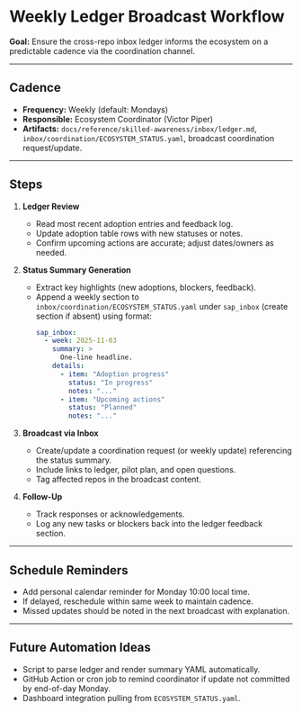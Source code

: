 # Weekly Ledger Broadcast Workflow

**Goal:** Ensure the cross-repo inbox ledger informs the ecosystem on a predictable cadence via the coordination channel.

---

## Cadence
- **Frequency:** Weekly (default: Mondays)
- **Responsible:** Ecosystem Coordinator (Victor Piper)
- **Artifacts:** `docs/reference/skilled-awareness/inbox/ledger.md`, `inbox/coordination/ECOSYSTEM_STATUS.yaml`, broadcast coordination request/update.

---

## Steps
1. **Ledger Review**
   - Read most recent adoption entries and feedback log.
   - Update adoption table rows with new statuses or notes.
   - Confirm upcoming actions are accurate; adjust dates/owners as needed.

2. **Status Summary Generation**
   - Extract key highlights (new adoptions, blockers, feedback).
   - Append a weekly section to `inbox/coordination/ECOSYSTEM_STATUS.yaml` under `sap_inbox` (create section if absent) using format:
     ```yaml
     sap_inbox:
       - week: 2025-11-03
         summary: >
           One-line headline.
         details:
           - item: "Adoption progress"
             status: "In progress"
             notes: "..."
           - item: "Upcoming actions"
             status: "Planned"
             notes: "..."
     ```

3. **Broadcast via Inbox**
   - Create/update a coordination request (or weekly update) referencing the status summary.
   - Include links to ledger, pilot plan, and open questions.
   - Tag affected repos in the broadcast content.

4. **Follow-Up**
   - Track responses or acknowledgements.
   - Log any new tasks or blockers back into the ledger feedback section.

---

## Schedule Reminders
- Add personal calendar reminder for Monday 10:00 local time.
- If delayed, reschedule within same week to maintain cadence.
- Missed updates should be noted in the next broadcast with explanation.

---

## Future Automation Ideas
- Script to parse ledger and render summary YAML automatically.
- GitHub Action or cron job to remind coordinator if update not committed by end-of-day Monday.
- Dashboard integration pulling from `ECOSYSTEM_STATUS.yaml`.

